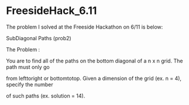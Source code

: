 # FreesideHack_6.11

The problem I solved at the Freeside Hackathon on 6/11 is below:


Sub­Diagonal Paths (prob2)

The Problem :

You are to find all of the paths on the bottom diagonal of a n x n grid. The path must only go

from left­to­right or bottom­to­top. Given a dimension of the grid (ex. n = 4), specify the number

of such paths (ex. solution = 14).

